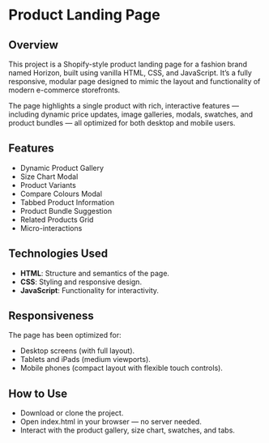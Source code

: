 # Product Landing Page

## Overview
This project is a Shopify-style product landing page for a fashion brand named Horizon, built using vanilla HTML, CSS, and JavaScript. It’s a fully responsive, modular page designed to mimic the layout and functionality of modern e-commerce storefronts.

The page highlights a single product with rich, interactive features — including dynamic price updates, image galleries, modals, swatches, and product bundles — all optimized for both desktop and mobile users.
## Features
- Dynamic Product Gallery
- Size Chart Modal
- Product Variants
- Compare Colours Modal
- Tabbed Product Information
- Product Bundle Suggestion
- Related Products Grid
- Micro-interactions


## Technologies Used
- **HTML**: Structure and semantics of the page.
- **CSS**: Styling and responsive design.
- **JavaScript**: Functionality for interactivity.


## Responsiveness
The page has been optimized for:
- Desktop screens (with full layout).
- Tablets and iPads (medium viewports).
- Mobile phones (compact layout with flexible touch controls).


## How to Use
- Download or clone the project.
- Open index.html in your browser — no server needed.
- Interact with the product gallery, size chart, swatches, and tabs.
